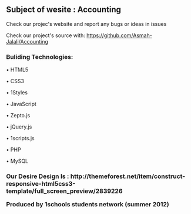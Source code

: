 <h2>Subject of wesite : Accounting</h2>
Check our projec's website and report any bugs or ideas in issues

Check our project's source with:
https://github.com/Asmah-Jalali/Accounting

<h3>Buliding Technologies:</h3>

•  HTML5

•	CSS3

•	1Styles

•	JavaScript

•	Zepto.js

•	jQuery.js

•	1scripts.js

•	PHP

•	MySQL

<h3>Our Desire Design Is :</h3</br>
http://themeforest.net/item/construct-responsive-html5css3-template/full_screen_preview/2839226


Produced by 1schools students network (summer 2012)

